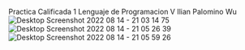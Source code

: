 Practica Calificada 1
Lenguaje de Programacion V
Ilian Palomino Wu
![Desktop Screenshot 2022 08 14 - 21 03 14 75](https://user-images.githubusercontent.com/109598221/184566516-eda5ee63-0016-4137-b711-37b7d1a24791.png)
![Desktop Screenshot 2022 08 14 - 21 05 26 39](https://user-images.githubusercontent.com/109598221/184566536-82b5da1a-217f-4620-ad15-4a894807eb10.png)
![Desktop Screenshot 2022 08 14 - 21 05 59 26](https://user-images.githubusercontent.com/109598221/184566541-fb19c4c0-1edc-41f1-a520-c71a7406c779.png)
